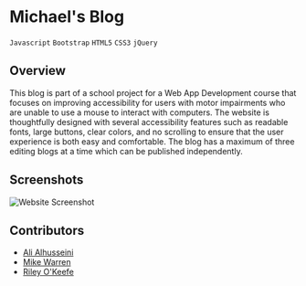 # Michael's Blog
`Javascript` `Bootstrap` `HTML5` `CSS3` `jQuery`
## Overview
This blog is part of a school project for a Web App Development course that focuses on improving accessibility for users with motor impairments who are unable to use a mouse to interact with computers. The website is thoughtfully designed with several accessibility features such as readable fonts, large buttons, clear colors, and no scrolling to ensure that the user experience is both easy and comfortable. The blog has a maximum of three editing blogs at a time which can be published independently.

## Screenshots
![Website Screenshot](https://github.com/ali-alhusseini/P1/blob/master/Pictures/screenshot.png?raw=true)

## Contributors
- [Ali Alhusseini](https://github.com/ali-alhusseini)
- [Mike Warren](https://github.com/miikewarren8)
- [Riley O'Keefe](https://github.com/R0keefe)
